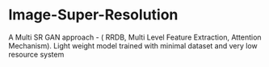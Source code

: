 # Image-Super-Resolution
A Multi SR GAN approach - ( RRDB, Multi Level Feature Extraction, Attention Mechanism). Light weight model trained with minimal dataset and very low resource system
